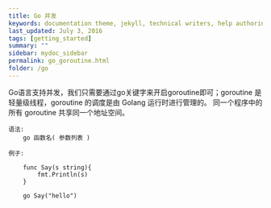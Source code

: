 ```yaml
---
title: Go 并发
keywords: documentation theme, jekyll, technical writers, help authoring tools, hat replacements
last_updated: July 3, 2016
tags: [getting_started]
summary: ""
sidebar: mydoc_sidebar
permalink: go_goroutine.html
folder: /go
---
```


Go语言支持并发，我们只需要通过go关键字来开启goroutine即可；goroutine 是轻量级线程，goroutine 的调度是由 Golang 运行时进行管理的。
同一个程序中的所有 goroutine 共享同一个地址空间。
  
    语法: 
        go 函数名( 参数列表 )

    例子:
        
        func Say(s string){
            fmt.Println(s)
        }

        go Say("hello")
